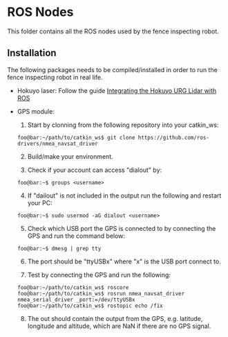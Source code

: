 # ROS Nodes
This folder contains all the ROS nodes used by the fence inspecting robot.

## Installation
The following packages needs to be compiled/installed in order to run the fence inspecting robot in real life.

* Hokuyo laser: Follow the guide [Integrating the Hokuyo URG Lidar with ROS](https://idorobotics.com/2018/11/02/integrating-the-hokuyo-urg-lidar-with-ros/)

* GPS module: 

    1) Start by clonning from the following repository into your catkin_ws:
    ```console
    foo@bar:~/path/to/catkin_ws$ git clone https://github.com/ros-drivers/nmea_navsat_driver 
    ```

    2) Build/make your environment.

    3) Check if your account can access "dialout" by:
    ```console
    foo@bar:~$ groups <username>
    ```

    4) If "dailout" is not included in the output run the following and restart your PC:
    ```console
    foo@bar:~$ sudo usermod -aG dialout <username>
    ```
    
    5) Check which USB port the GPS is connected to by connecting the GPS and run the command below:
    ```console
    foo@bar:~$ dmesg | grep tty
    ```

    6) The port should be "ttyUSBx" where "x" is the USB port connect to.
    

    7) Test by connecting the GPS and run the following:
    ```console
    foo@bar:~/path/to/catkin_ws$ roscore
    foo@bar:~/path/to/catkin_ws$ rosrun nmea_navsat_driver nmea_serial_driver _port:=/dev/ttyUSBx
    foo@bar:~/path/to/catkin_ws$ rostopic echo /fix
    ```

    8) The out should contain the output from the GPS, e.g. latitude, longitude and altitude, which are NaN if there are no GPS signal.
